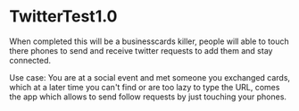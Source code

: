 # TwitterTest1.0

When completed this will be a businesscards killer, people will able to touch there phones to send and receive twitter requests to add them and stay connected.

Use case: You are at a social event and met someone you exchanged cards, which at a later time you can't find or are too lazy to type the URL, comes the app which allows to send follow requests by just touching your phones.
